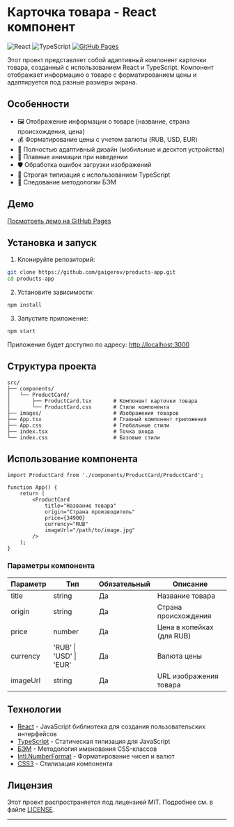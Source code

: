 # Карточка товара - React компонент

![React](https://img.shields.io/badge/React-18.2.0-blue.svg)
![TypeScript](https://img.shields.io/badge/TypeScript-5.0.2-blue.svg)
[![GitHub Pages](https://img.shields.io/badge/Live_Demo-GitHub_Pages-green.svg)](https://gaigerov.github.io/products-app)

Этот проект представляет собой адаптивный компонент карточки товара, созданный с использованием React и TypeScript. Компонент отображает информацию о товаре с форматированием цены и адаптируется под разные размеры экрана.

## Особенности

-   🖼️ Отображение информации о товаре (название, страна происхождения, цена)
-   💰 Форматирование цены с учетом валюты (RUB, USD, EUR)
-   📱 Полностью адаптивный дизайн (мобильные и десктоп устройства)
-   🎨 Плавные анимации при наведении
-   🛡️ Обработка ошибок загрузки изображений
-   🧩 Строгая типизация с использованием TypeScript
-   🧱 Следование методологии БЭМ

## Демо

[Посмотреть демо на GitHub Pages](https://gaigerov.github.io/products-app)

## Установка и запуск

1. Клонируйте репозиторий:

```bash
git clone https://github.com/gaigerov/products-app.git
cd products-app
```

2. Установите зависимости:

```bash
npm install
```

3. Запустите приложение:

```bash
npm start
```

Приложение будет доступно по адресу: [http://localhost:3000](http://localhost:3000)

## Структура проекта

```
src/
├── components/
│   └── ProductCard/
│       ├── ProductCard.tsx       # Компонент карточки товара
│       └── ProductCard.css       # Стили компонента
├── images/                       # Изображения товаров
├── App.tsx                       # Главный компонент приложения
├── App.css                       # Глобальные стили
├── index.tsx                     # Точка входа
└── index.css                     # Базовые стили
```

## Использование компонента

```tsx
import ProductCard from './components/ProductCard/ProductCard';

function App() {
    return (
        <ProductCard
            title="Название товара"
            origin="Страна производитель"
            price={34900}
            currency="RUB"
            imageUrl="/path/to/image.jpg"
        />
    );
}
```

### Параметры компонента

| Параметр | Тип                     | Обязательный | Описание                  |
| -------- | ----------------------- | ------------ | ------------------------- |
| title    | string                  | Да           | Название товара           |
| origin   | string                  | Да           | Страна происхождения      |
| price    | number                  | Да           | Цена в копейках (для RUB) |
| currency | 'RUB' \| 'USD' \| 'EUR' | Да           | Валюта цены               |
| imageUrl | string                  | Да           | URL изображения товара    |

## Технологии

-   [React](https://reactjs.org/) - JavaScript библиотека для создания пользовательских интерфейсов
-   [TypeScript](https://www.typescriptlang.org/) - Статическая типизация для JavaScript
-   [БЭМ](https://ru.bem.info/) - Методология именования CSS-классов
-   [Intl.NumberFormat](https://developer.mozilla.org/ru/docs/Web/JavaScript/Reference/Global_Objects/Intl/NumberFormat) - Форматирование чисел и валют
-   [CSS3](https://developer.mozilla.org/ru/docs/Web/CSS) - Стилизация компонента

## Лицензия

Этот проект распространяется под лицензией MIT. Подробнее см. в файле [LICENSE](LICENSE).

---
